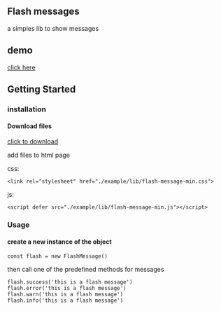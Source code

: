 ## Flash messages

a simples lib to show messages
## demo

<a href="https://pedrohenrique-git.github.io/flash-message/">click here</a>

## Getting Started

### installation

#### Download files

<a href="/download/flash-message.zip" download>click to download</a>

add files to html page

css:

`<link rel="stylesheet" href="./example/lib/flash-message-min.css">`

js: 

`<script defer src="./example/lib/flash-message-min.js"></script>`

### Usage

#### create a new instance of the object

`const flash = new FlashMessage()`

then call one of the predefined methods for messages

`flash.success('this is a flash message')`<br />
`flash.error('this is a flash message')`<br />
`flash.warn('this is a flash message')`<br />
`flash.info('this is a flash message')`<br />